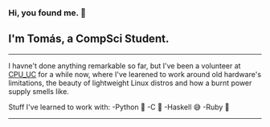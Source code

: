 ### Hi, you found me. 👋
## I'm Tomás, a CompSci Student.
---
I havne't done anything remarkable so far, but I've been a volunteer at [CPU_UC](https://www.instagram.com/cpu_uc/) for a while now, where I've learened to work around old hardware's limitations, the beauty of lightweight Linux distros and how a burnt power supply smells like.

Stuff I've learned to work with:
-Python 💖
-C 💢
-Haskell 😅
-Ruby 💎

---
<!--
**tocococa/tocococa** is a ✨ _special_ ✨ repository because its `README.md` (this file) appears on your GitHub profile.

Here are some ideas to get you started:

- 🔭 I’m currently working on ...
- 🌱 I’m currently learning ...
- 👯 I’m looking to collaborate on ...
- 🤔 I’m looking for help with ...
- 💬 Ask me about ...
- 📫 How to reach me: ...
- 😄 Pronouns: ...
- ⚡ Fun fact: ...
-->

